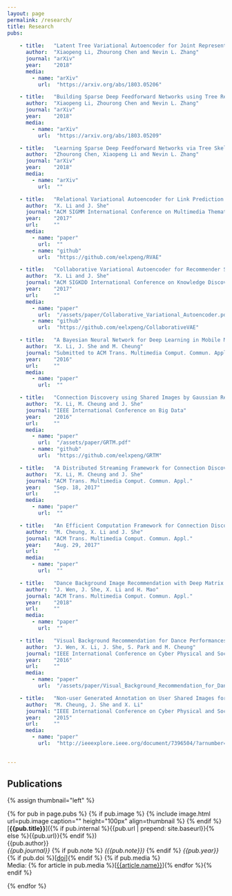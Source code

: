 ```yaml
---
layout: page
permalink: /research/
title: Research
pubs:
    
    - title:   "Latent Tree Variational Autoencoder for Joint Representation Learning and Multidimensional Clustering"
      author:  "Xiaopeng Li, Zhourong Chen and Nevin L. Zhang"
      journal: "arXiv"
      year:    "2018"
      media:
        - name: "arXiv"
          url:  "https://arxiv.org/abs/1803.05206"

    - title:   "Building Sparse Deep Feedforward Networks using Tree Receptive Fields"
      author:  "Xiaopeng Li, Zhourong Chen and Nevin L. Zhang"
      journal: "arXiv"
      year:    "2018"
      media:
        - name: "arXiv"
          url:  "https://arxiv.org/abs/1803.05209"

    - title:   "Learning Sparse Deep Feedforward Networks via Tree Skeleton Expansion"
      author:  "Zhourong Chen, Xiaopeng Li and Nevin L. Zhang"
      journal: "arXiv"
      year:    "2018"
      media:
        - name: "arXiv"
          url:  ""    

    - title:   "Relational Variational Autoencoder for Link Prediction with Multimedia Data"
      author:  "X. Li and J. She"
      journal: "ACM SIGMM International Conference on Multimedia Thematic Workshop"
      year:    "2017"
      url:     ""
      media:
        - name: "paper"
          url:  ""
        - name: "github"
          url:  "https://github.com/eelxpeng/RVAE"

    - title:   "Collaborative Variational Autoencoder for Recommender Systems"
      author:  "X. Li and J. She"
      journal: "ACM SIGKDD International Conference on Knowledge Discovery and Data Mining"
      year:    "2017"
      url:     ""
      media:
        - name: "paper"
          url:  "/assets/paper/Collaborative_Variational_Autoencoder.pdf"
        - name: "github"
          url:  "https://github.com/eelxpeng/CollaborativeVAE"

    - title:   "A Bayesian Neural Network for Deep Learning in Mobile Multimedia using Small Data"
      author:  "X. Li, J. She and M. Cheung"
      journal: "Submitted to ACM Trans. Multimedia Comput. Commun. Appl. (Under Review)"
      year:    "2016"
      url:     ""
      media:
        - name: "paper"
          url:  ""

    - title:   "Connection Discovery using Shared Images by Gaussian Relational Topic Model"
      author:  "X. Li, M. Cheung and J. She"
      journal: "IEEE International Conference on Big Data"
      year:    "2016"
      url:     ""
      media:
        - name: "paper"
          url:  "/assets/paper/GRTM.pdf"
        - name: "github"
          url:  "https://github.com/eelxpeng/GRTM"

    - title:   "A Distributed Streaming Framework for Connection Discovery Using Shared Videos"
      author:  "X. Li, M. Cheung and J. She"
      journal: "ACM Trans. Multimedia Comput. Commun. Appl."
      year:    "Sep. 18, 2017"
      url:     ""
      media:
        - name: "paper"
          url:  ""

    - title:   "An Efficient Computation Framework for Connection Discovery using Shared Images"
      author:  "M. Cheung, X. Li and J. She"
      journal: "ACM Trans. Multimedia Comput. Commun. Appl."
      year:    "Aug. 29, 2017"
      url:     ""
      media:
        - name: "paper"
          url:  ""

    - title:   "Dance Background Image Recommendation with Deep Matrix Factorization"
      author:  "J. Wen, J. She, X. Li and H. Mao"
      journal: "ACM Trans. Multimedia Comput. Commun. Appl."
      year:    "2018"
      url:     ""
      media:
        - name: "paper"
          url:  ""

    - title:   "Visual Background Recommendation for Dance Performances Using Dancer-Shared Images"
      author:  "J. Wen, X. Li, J. She, S. Park and M. Cheung"
      journal: "IEEE International Conference on Cyber Physical and Social Computing"
      year:    "2016"
      url:     ""
      media:
        - name: "paper"
          url:  "/assets/paper/Visual_Background_Recommendation_for_Dance_Performances_Using_Dancer-Shared_Images.pdf"

    - title:   "Non-user Generated Annotation on User Shared Images for Connection Discovery"
      author:  "M. Cheung, J. She and X. Li"
      journal: "IEEE International Conference on Cyber Physical and Social Computing"
      year:    "2015"
      url:     ""
      media:
        - name: "paper"
          url:  "http://ieeexplore.ieee.org/document/7396504/?arnumber=7396504&tag=1"

    
---
```


## Publications

{% assign thumbnail="left" %}

{% for pub in page.pubs %}
{% if pub.image %}
{% include image.html url=pub.image caption="" height="100px" align=thumbnail %}
{% endif %}
[**{{pub.title}}**]({% if pub.internal %}{{pub.url | prepend: site.baseurl}}{% else %}{{pub.url}}{% endif %})<br />
{{pub.author}}<br />
*{{pub.journal}}*
{% if pub.note %} *({{pub.note}})*
{% endif %} *{{pub.year}}* {% if pub.doi %}[[doi]({{pub.doi}})]{% endif %}
{% if pub.media %}<br />Media: {% for article in pub.media %}[[{{article.name}}]({{article.url}})]{% endfor %}{% endif %}

{% endfor %}
